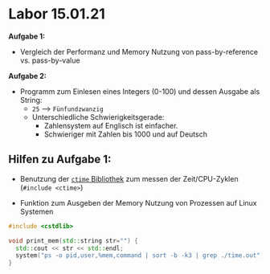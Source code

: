 # Labor 15.01.21

**Aufgabe 1:**
- Vergleich der Performanz und Memory Nutzung von pass-by-reference vs. pass-by-value

**Aufgabe 2:**
- Programm zum Einlesen eines Integers (0-100) und dessen Ausgabe als String:
  - `25` --> `Fünfundzwanzig`
  - Unterschiedliche Schwierigkeitsgerade:
    - Zahlensystem auf Englisch ist einfacher.
    - Schwieriger mit Zahlen bis 1000 und auf Deutsch

## Hilfen zu Aufgabe 1:

- Benutzung der [`ctime` Bibliothek](https://www.cplusplus.com/reference/ctime/clock/) zum messen der Zeit/CPU-Zyklen (`#include <ctime>`)

- Funktion zum Ausgeben der Memory Nutzung von Prozessen auf Linux Systemen
``` C++
#include <cstdlib>

void print_mem(std::string str="") {
  std::cout << str << std::endl;
  system("ps -o pid,user,%mem,command | sort -b -k3 | grep ./time.out");
}
```
